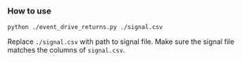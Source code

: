### How to use
	python ./event_drive_returns.py ./signal.csv
Replace `./signal.csv` with path to signal file. 
Make sure the signal file matches the columns of `signal.csv`.